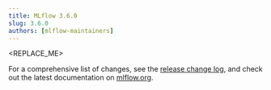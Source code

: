```yaml
---
title: MLflow 3.6.0
slug: 3.6.0
authors: [mlflow-maintainers]
---
```


<REPLACE_ME>

For a comprehensive list of changes, see the [release change log](https://github.com/mlflow/mlflow/releases/tag/v3.6.0), and check out the latest documentation on [mlflow.org](http://mlflow.org/).
